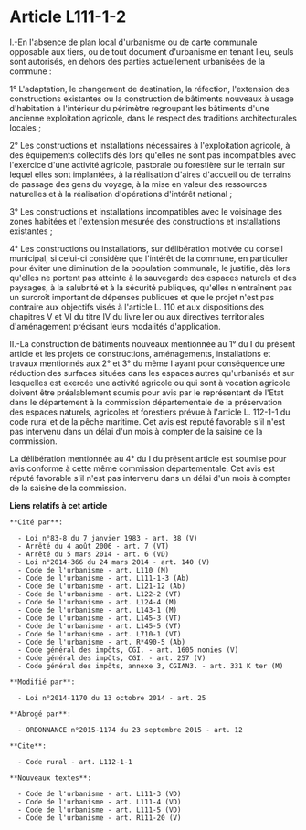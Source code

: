 # Article L111-1-2

I.-En l'absence de plan local d'urbanisme ou de carte communale opposable aux tiers, ou de tout document d'urbanisme en
tenant lieu, seuls sont autorisés, en dehors des parties actuellement urbanisées de la commune : 

1° L'adaptation, le changement de destination, la réfection, l'extension des constructions existantes ou la construction de
bâtiments nouveaux à usage d'habitation à l'intérieur du périmètre regroupant les bâtiments d'une ancienne exploitation
agricole, dans le respect des traditions architecturales locales ; 

2° Les constructions et installations nécessaires à l'exploitation agricole, à des équipements collectifs dès lors qu'elles
ne sont pas incompatibles avec l'exercice d'une activité agricole, pastorale ou forestière sur le terrain sur lequel elles
sont implantées, à la réalisation d'aires d'accueil ou de terrains de passage des gens du voyage, à la mise en valeur des
ressources naturelles et à la réalisation d'opérations d'intérêt national ; 

3° Les constructions et installations incompatibles avec le voisinage des zones habitées et l'extension mesurée des
constructions et installations existantes ; 

4° Les constructions ou installations, sur délibération motivée du conseil municipal, si celui-ci considère que l'intérêt de
la commune, en particulier pour éviter une diminution de la population communale, le justifie, dès lors qu'elles ne portent
pas atteinte à la sauvegarde des espaces naturels et des paysages, à la salubrité et à la sécurité publiques, qu'elles
n'entraînent pas un surcroît important de dépenses publiques et que le projet n'est pas contraire aux objectifs visés à
l'article L. 110 et aux dispositions des chapitres V et VI du titre IV du livre Ier ou aux directives territoriales
d'aménagement précisant leurs modalités d'application. 

II.-La construction de bâtiments nouveaux mentionnée au 1° du I du présent article et les projets de constructions,
aménagements, installations et travaux mentionnés aux 2° et 3° du même I ayant pour conséquence une réduction des surfaces
situées dans les espaces autres qu'urbanisés et sur lesquelles est exercée une activité agricole ou qui sont à vocation
agricole doivent être préalablement soumis pour avis par le représentant de l'Etat dans le département à la commission
départementale de la préservation des espaces naturels, agricoles et forestiers prévue à l'article L. 112-1-1 du code rural
et de la pêche maritime. Cet avis est réputé favorable s'il n'est pas intervenu dans un délai d'un mois à compter de la
saisine de la commission. 

La délibération mentionnée au 4° du I du présent article est soumise pour avis conforme à cette même commission
départementale. Cet avis est réputé favorable s'il n'est pas intervenu dans un délai d'un mois à compter de la saisine de la
commission.

**Liens relatifs à cet article**

	**Cité par**:

	  - Loi n°83-8 du 7 janvier 1983 - art. 38 (V)
	  - Arrêté du 4 août 2006 - art. 7 (VT)
	  - Arrêté du 5 mars 2014 - art. 6 (VD)
	  - Loi n°2014-366 du 24 mars 2014 - art. 140 (V)
	  - Code de l'urbanisme - art. L110 (M)
	  - Code de l'urbanisme - art. L111-1-3 (Ab)
	  - Code de l'urbanisme - art. L121-12 (Ab)
	  - Code de l'urbanisme - art. L122-2 (VT)
	  - Code de l'urbanisme - art. L124-4 (M)
	  - Code de l'urbanisme - art. L143-1 (M)
	  - Code de l'urbanisme - art. L145-3 (VT)
	  - Code de l'urbanisme - art. L145-5 (VT)
	  - Code de l'urbanisme - art. L710-1 (VT)
	  - Code de l'urbanisme - art. R*490-5 (Ab)
	  - Code général des impôts, CGI. - art. 1605 nonies (V)
	  - Code général des impôts, CGI. - art. 257 (V)
	  - Code général des impôts, annexe 3, CGIAN3. - art. 331 K ter (M)

	**Modifié par**:

	  - Loi n°2014-1170 du 13 octobre 2014 - art. 25

	**Abrogé par**:

	  - ORDONNANCE n°2015-1174 du 23 septembre 2015 - art. 12

	**Cite**:

	  - Code rural - art. L112-1-1

	**Nouveaux textes**:

	  - Code de l'urbanisme - art. L111-3 (VD)
	  - Code de l'urbanisme - art. L111-4 (VD)
	  - Code de l'urbanisme - art. L111-5 (VD)
	  - Code de l'urbanisme - art. R111-20 (V)
